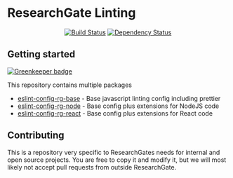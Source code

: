 <p align="center">
  <h1>ResearchGate Linting</h1>
  <!--img alt="Node Blueprint" src=".github/logo.svg" width="888" -->
</p>

<p align="center">
  <a href="https://travis-ci.org/researchgate/linting"><img alt="Build Status" src="https://travis-ci.org/researchgate/linting.svg?branch=master"></a>
  <a href="https://dependencyci.com/github/researchgate/linting"><img alt="Dependency Status" src="https://dependencyci.com/github/researchgate/linting/badge"></a>
</p>

## Getting started

[![Greenkeeper badge](https://badges.greenkeeper.io/researchgate/linting.svg)](https://greenkeeper.io/)

This repository contains multiple packages

* [eslint-config-rg-base](./packages/eslint-config-rg-base) - Base javascript linting config including prettier
* [eslint-config-rg-node](./packages/eslint-config-rg-node) - Base config plus extensions for NodeJS code
* [eslint-config-rg-react](./packages/eslint-config-rg-react) - Base config plus extensions for React code

## Contributing

This is a repository very specific to ResearchGates needs for internal and open source projects. You are free to copy it and modify it, but
we will most likely not accept pull requests from outside ResearchGate.

